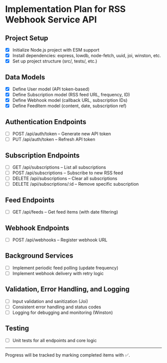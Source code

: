 # Implementation Plan for RSS Webhook Service API

## Project Setup
- [x] Initialize Node.js project with ESM support
- [x] Install dependencies: express, lowdb, node-fetch, uuid, joi, winston, etc.
- [x] Set up project structure (src/, tests/, etc.)

## Data Models
- [x] Define User model (API token-based)
- [x] Define Subscription model (RSS feed URL, frequency, ID)
- [x] Define Webhook model (callback URL, subscription IDs)
- [x] Define FeedItem model (content, date, subscription ref)

## Authentication Endpoints
- [ ] POST /api/auth/token – Generate new API token
- [ ] PUT /api/auth/token – Refresh API token

## Subscription Endpoints
- [ ] GET /api/subscriptions – List all subscriptions
- [ ] POST /api/subscriptions – Subscribe to new RSS feed
- [ ] DELETE /api/subscriptions – Clear all subscriptions
- [ ] DELETE /api/subscriptions/:id – Remove specific subscription

## Feed Endpoints
- [ ] GET /api/feeds – Get feed items (with date filtering)

## Webhook Endpoints
- [ ] POST /api/webhooks – Register webhook URL

## Background Services
- [ ] Implement periodic feed polling (update frequency)
- [ ] Implement webhook delivery with retry logic

## Validation, Error Handling, and Logging
- [ ] Input validation and sanitization (Joi)
- [ ] Consistent error handling and status codes
- [ ] Logging for debugging and monitoring (Winston)

## Testing
- [ ] Unit tests for all endpoints and core logic

---

Progress will be tracked by marking completed items with ✅.
